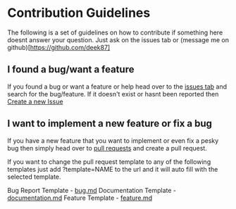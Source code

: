 # Contribution Guidelines

The following is a set of guidelines on how to contribute if something here doesnt answer your question. Just ask on the issues tab or (message me on github)[https://github.com/deek87]

## I found a bug/want a feature

If you found a bug or want a feature or help head over to the [issues tab](https://github.com/deek87/concrete-ui-tests/issues/) and search for the bug/feature.
If it doesn't exist or hasnt been reported then [Create a new Issue](https://github.com/deek87/concrete-ui-tests/issues/new/choose)

## I want to implement a new feature or fix a bug

If you have a new feature that you want to implement or even fix a pesky bug then simply head over to [pull requests](https://github.com/deek87/concrete-ui-tests/compare) and create a pull request.

If you want to change the pull request template to any of the following templates just add ?template=NAME to the url and it will auto fill with the selected template.

Bug Report Template - [bug.md](.github/PULL_REQUEST_TEMPLATES/bug.md)
Documentation Template - [documentation.md](.github/PULL_REQUEST_TEMPLATES/documentation.md)
Feature Template - [feature.md](.github/PULL_REQUEST_TEMPLATES/bug.md)
